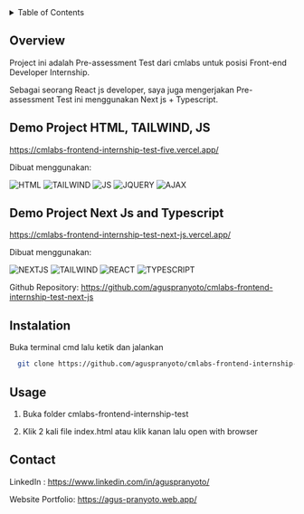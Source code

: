 <!-- TABLE OF CONTENTS -->
<details>
  <summary>Table of Contents</summary>
  <ol>
    <li><a href="#overview">Overview</a></li>
    <li><a href="#demo-project-html-tailwind-js">Demo Project HTML, CSS, JS</a></li>
    <li><a href="#demo-project-next-js-and-typescript">Demo Project Next Js + Typescript</a></li>
    <li><a href="#instalation">Instalation</a></li>
    <li><a href="#usage">Usage</a></li>
    <li><a href="#contact">Contact</a></li>
  </ol>
</details>

## Overview

Project ini adalah Pre-assessment Test dari cmlabs untuk posisi Front-end Developer Internship.

Sebagai seorang React js developer, saya juga mengerjakan Pre-assessment Test ini menggunakan Next js + Typescript.

## Demo Project HTML, TAILWIND, JS

https://cmlabs-frontend-internship-test-five.vercel.app/

Dibuat menggunakan:

![HTML][HTML]
![TAILWIND][TAILWIND]
![JS][JS]
![JQUERY][JQUERY]
![AJAX][AJAX]

## Demo Project Next Js and Typescript

https://cmlabs-frontend-internship-test-next-js.vercel.app/

Dibuat menggunakan:

![NEXTJS][NEXTJS]
![TAILWIND][TAILWIND]
![REACT][REACT]
![TYPESCRIPT][TYPESCRIPT]

Github Repository: https://github.com/aguspranyoto/cmlabs-frontend-internship-test-next-js

## Instalation

Buka terminal cmd lalu ketik dan jalankan

```bash
  git clone https://github.com/aguspranyoto/cmlabs-frontend-internship-test.git
```

## Usage

1. Buka folder cmlabs-frontend-internship-test

2. Klik 2 kali file index.html atau klik kanan lalu open with browser

## Contact

LinkedIn : https://www.linkedin.com/in/aguspranyoto/

Website Portfolio: https://agus-pranyoto.web.app/

[HTML]: https://img.shields.io/badge/-HTML-orange
[TAILWIND]: https://img.shields.io/badge/-TAILWIND-blue
[JS]: https://img.shields.io/badge/-JS-yellow
[JQUERY]: https://img.shields.io/badge/-JQUERY-orange
[NEXTJS]: https://img.shields.io/badge/-NEXTJS-orange
[AJAX]: https://img.shields.io/badge/-AJAX-blue
[REACT]: https://img.shields.io/badge/-REACT-yellow
[TYPESCRIPT]: https://img.shields.io/badge/-TYPESCRIPT-orange
